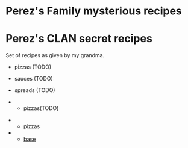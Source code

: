 
# Perez's Family mysterious recipes

# Perez's CLAN secret recipes


Set of recipes as given by my grandma.

- pizzas (TODO)
- sauces (TODO)
- spreads (TODO)

- * pizzas(TODO)
+ * pizzas
+   - [base](./pizzas/base.md)